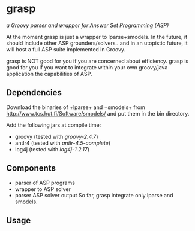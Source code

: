 # grasp
*a Groovy parser and wrapper for Answer Set Programming (ASP)*

At the moment grasp is just a wrapper to lparse+smodels. 
In the future, it should include other ASP grounders/solvers.. 
and in an utopistic future, it will host a full ASP suite implemented in Groovy. 

grasp is NOT good for you if you are concerned about efficiency.
grasp is good for you if you want to integrate within your own groovy/java application the capabilities of ASP. 

## Dependencies

Download the binaries of +lparse+ and +smodels+ from http://www.tcs.hut.fi/Software/smodels/
and put them in the bin directory.

Add the following jars at compile time:
* groovy (tested with *groovy-2.4.7*)
* antlr4 (tested with *antlr-4.5-complete*) 
* log4j (tested with *log4j-1.2.17*)

## Components
* parser of ASP programs
* wrapper to ASP solver
* parser ASP solver output
So far, grasp integrate only lparse and smodels.

## Usage


